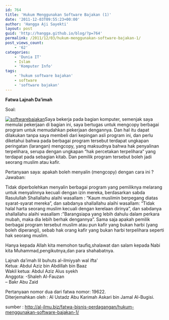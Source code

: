 ```yaml
---
id: 764
title: 'Hukum Menggunakan Software Bajakan (1)'
date: '2011-12-03T09:55:23+00:00'
author: 'Hangga Aji Sayekti'
layout: post
guid: 'http://hangga.github.io/blog/?p=764'
permalink: /2011/12/03/hukum-menggunakan-software-bajakan-1/
post_views_count:
    - '62'
categories:
    - 'Dunia IT'
    - Islam
    - 'Komputer Info'
tags:
    - 'hukum software bajakan'
    - software
    - 'software bajakan'
---
```


**Fatwa Lajnah Da’imah**

Soal:

[![](http://hangga.github.io/blog/wp-content/uploads/2011/12/softwarebajakan-150x150.jpg "softwarebajakan")](http://hangga.github.io/blog/wp-content/uploads/2011/12/softwarebajakan.jpg)Saya bekerja pada bagian komputer, semenjak saya memulai pekerjaan di bagian ini, saya bertugas untuk mengcopy berbagai program untuk memudahkan pekerjaan dengannya. Dan hal itu dapat dilakukan tanpa saya membeli dari kepingan asli program ini, dan perlu diketahui bahwa pada berbagai program tersebut terdapat ungkapan peringatan (larangan) mengcopy, yang maksudnya bahwa hak penyalinan terpelihara, serupa dengan ungkapan “hak percetakan terpelihara” yang terdapat pada sebagian kitab. Dan pemilik program tersebut boleh jadi seorang muslim atau kafir.

Pertanyaan saya: apakah boleh menyalin (mengcopy) dengan cara ini ? Jawaban:

Tidak diperbolehkan menyalin berbagai program yang pemiliknya melarang untuk menyalinnya kecuali dengan izin mereka, berdasarkan sabda Rasulullah Shallallahu alaihi wasallam : “Kaum muslimin berpegang diatas syarat-syarat mereka”, dan sabdanya shallallahu alaihi wasallam: “Tidak halal harta seorang muslim kecuali dengan kerelaan dirinya”, dan sabdanya shallallahu alaihi wasallam :”Barangsiapa yang lebih dahulu dalam perkara mubah, maka dia lebih berhak dengannya”. Sama saja apakah pemilik berbagai program tersebut muslim atau pun kafir yang bukan harbi (yang boleh diperangi), sebab hak orang kafir yang bukan harbi terpelihara seperti hak seorang muslim.

Hanya kepada Allah kita memohon taufiq,shalawat dan salam kepada Nabi kita Muhammad,pengikutnya,dan para shahabatnya.

Lajnah da’imah lil buhuts al-ilmiyyah wal ifta’  
Ketua: Abdul Aziz bin Abdillah bin Baaz  
Wakil ketua: Abdul Aziz Alus syekh  
Anggota: -Shaleh Al-Fauzan  
– Bakr Abu Zaid

Pertanyaan nomor dua dari fatwa nomor: 19622.  
Diterjemahkan oleh : Al Ustadz Abu Karimah Askari bin Jamal Al-Bugisi.

sumber : <http://al-ilmu.biz/fatwa-bisnis-perdagangan/hukum-menggunakan-software-bajakan-1/>